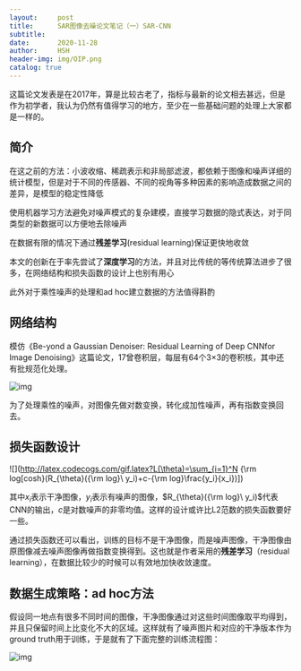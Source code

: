```yaml
---
layout:     post
title:      SAR图像去噪论文笔记（一）SAR-CNN
subtitle:   
date:       2020-11-28
author:     HSH
header-img: img/OIP.png
catalog: true
---
```


这篇论文发表是在2017年，算是比较古老了，指标与最新的论文相去甚远，但是作为初学者，我认为仍然有值得学习的地方，至少在一些基础问题的处理上大家都是一样的。

## 简介

在这之前的方法：小波收缩、稀疏表示和非局部滤波，都依赖于图像和噪声详细的统计模型，但是对于不同的传感器、不同的视角等多种因素的影响造成数据之间的差异，是模型的稳定性降低

使用机器学习方法避免对噪声模式的复杂建模，直接学习数据的隐式表达，对于同类型的新数据可以方便地去除噪声

在数据有限的情况下通过**残差学习**(residual learning)保证更快地收敛

本文的创新在于率先尝试了**深度学习**的方法，并且对比传统的等传统算法进步了很多，在网络结构和损失函数的设计上也别有用心

此外对于乘性噪声的处理和ad hoc建立数据的方法值得斟酌

## 网络结构

模仿《Be-yond a Gaussian Denoiser: Residual Learning of Deep CNNfor Image Denoising》这篇论文，17曾卷积层，每层有64个3$\times$3的卷积核，其中还有批规范化处理。

![img](https://i.bmp.ovh/imgs/2020/11/5efca1821b180aaa.png)

为了处理乘性的噪声，对图像先做对数变换，转化成加性噪声，再有指数变换回去。

## 损失函数设计

![](http://latex.codecogs.com/gif.latex?L(\theta)=\sum_{i=1}^N {\rm log[cosh}(R_{\theta}({\rm log}\ y_i)+c-{\rm log}\frac{y_i}{x_i})])

其中$x_i$表示干净图像，$y_i$表示有噪声的图像，$R_{\theta}({\rm log}\ y_i)$代表CNN的输出，$c$是对数噪声的非零均值。这样的设计或许比L2范数的损失函数要好一些。

通过损失函数还可以看出，训练的目标不是干净图像，而是噪声图像，干净图像由原图像减去噪声图像再做指数变换得到。这也就是作者采用的**残差学习**（residual learning），在数据比较少的时候可以有效地加快收敛速度。

## 数据生成策略：ad hoc方法

假设同一地点有很多不同时间的图像，干净图像通过对这些时间图像取平均得到，并且只保留时间上比变化不大的区域。这样就有了噪声图片和对应的干净版本作为ground truth用于训练，于是就有了下面完整的训练流程图：

![img](https://i.bmp.ovh/imgs/2020/11/f90ecbe38ac7db26.png)